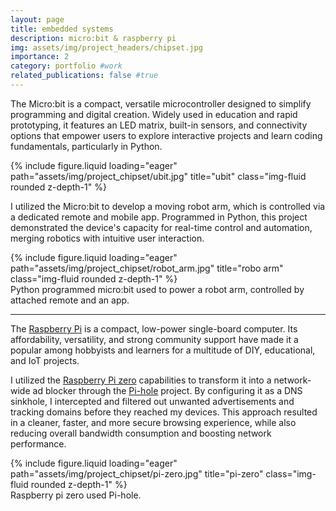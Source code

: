 ```yaml
---
layout: page
title: embedded systems
description: micro:bit & raspberry pi
img: assets/img/project_headers/chipset.jpg
importance: 2
category: portfolio #work
related_publications: false #true
---
```



The Micro:bit is a compact, versatile microcontroller designed to simplify programming and digital creation. Widely used in education and rapid prototyping, it features an LED matrix, built-in sensors, and connectivity options that empower users to explore interactive projects and learn coding fundamentals, particularly in Python.

<div class="row">
    <div class="col-sm mt-3 mt-md-0">
        {% include figure.liquid loading="eager" path="assets/img/project_chipset/ubit.jpg" title="ubit" class="img-fluid rounded z-depth-1" %}
    </div>
</div>
<div class="caption">
    
</div>


I utilized the Micro:bit to develop a moving robot arm, which is controlled via a dedicated remote and mobile app. Programmed in Python, this project demonstrated the device's capacity for real-time control and automation, merging robotics with intuitive user interaction.

<div class="row">
    <div class="col-sm mt-3 mt-md-0">
        {% include figure.liquid loading="eager" path="assets/img/project_chipset/robot_arm.jpg" title="robo arm" class="img-fluid rounded z-depth-1" %}
    </div>
</div>
<div class="caption">
    Python programmed micro:bit used to power a robot arm, controlled by attached remote and an app.
</div>


---

The [Raspberry Pi](https://en.wikipedia.org/wiki/Raspberry_Pi) is a compact, low-power single-board computer. Its affordability, versatility, and strong community support have made it a popular among hobbyists and learners for a multitude of DIY, educational, and IoT projects.

I utilized the [Raspberry Pi zero](https://www.raspberrypi.com/products/raspberry-pi-zero-2-w/) capabilities to transform it into a network-wide ad blocker through the [Pi-hole](https://pi-hole.net/) project. By configuring it as a DNS sinkhole, I intercepted and filtered out unwanted advertisements and tracking domains before they reached my devices. This approach resulted in a cleaner, faster, and more secure browsing experience, while also reducing overall bandwidth consumption and boosting network performance.

<div class="row">
    <div class="col-sm mt-3 mt-md-0">
        {% include figure.liquid loading="eager" path="assets/img/project_chipset/pi-zero.jpg" title="pi-zero" class="img-fluid rounded z-depth-1" %}
    </div>
</div>
<div class="caption">
    Raspberry pi zero used Pi-hole.
</div>



